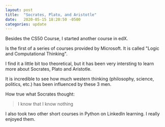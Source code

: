 ```yaml
---
layout: post
title:  "Socrates, Plato, and Aristotle"
date:   2020-05-15 18:20:50 -0500
categories: update
---
```

Besides the CS50 Course, I started another course in edX.

Is the first of a series of courses provided by Microsoft. It is called "Logic and Computational Thinking".

I find it a little bit too theoretical, but it has been very intersting to learn more about Socrates, Plato and Aristotle.

It is incredible to see how much western thinking (philosophy, science, politics, etc.) has been influenced by these 3 men.

How true what Socrates thought:

> I know that I know nothing

I also took two other short courses in Python on LinkedIn learning. I really enjoyed them.